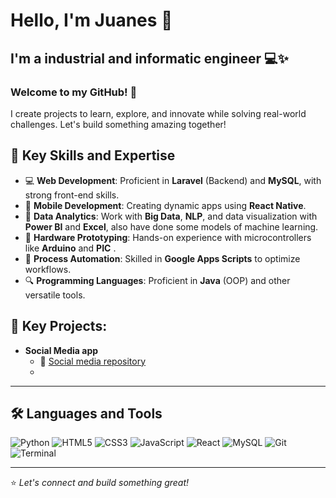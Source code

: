 # Hello, I'm Juanes 👋

## I'm a industrial and informatic engineer 💻✨

### Welcome to my GitHub! 🚀
I create projects to learn, explore, and innovate while solving real-world challenges. Let's build something amazing together!

## 🌟 Key Skills and Expertise
- 💻 **Web Development**: Proficient in **Laravel** (Backend) and **MySQL**, with strong front-end skills.
- 📱 **Mobile Development**: Creating dynamic apps using **React Native**.
- 🔐 **Data Analytics**: Work with  **Big Data**, **NLP**, and data visualization with **Power BI** and **Excel**, also have done some models of machine learning.
- 🔧 **Hardware Prototyping**: Hands-on experience with microcontrollers like **Arduino** and **PIC** .
- 🚀 **Process Automation**: Skilled in **Google Apps Scripts** to optimize workflows.
- 🔍 **Programming Languages**: Proficient in **Java** (OOP) and other versatile tools.

## 🚀 Key Projects:
- **Social Media app**
  - 🔗 [Social media repository](https://github.com/Nightjuanes/Red_social/tree/main)
  - 

---
## 🛠️ Languages and Tools
![Python](https://img.shields.io/badge/-Python-3776AB?style=flat-square&logo=python&logoColor=white)
![HTML5](https://img.shields.io/badge/-HTML5-E34F26?style=flat-square&logo=html5&logoColor=white)
![CSS3](https://img.shields.io/badge/-CSS3-1572B6?style=flat-square&logo=css3)
![JavaScript](https://img.shields.io/badge/-JavaScript-F7DF1E?style=flat-square&logo=javascript&logoColor=black)
![React](https://img.shields.io/badge/-React-61DAFB?style=flat-square&logo=react&logoColor=black)
![MySQL](https://img.shields.io/badge/-MySQL-4479A1?style=flat-square&logo=mysql&logoColor=white)
![Git](https://img.shields.io/badge/-Git-F05032?style=flat-square&logo=git&logoColor=white)
![Terminal](https://img.shields.io/badge/-Terminal-black?style=flat-square&logo=windows-terminal)

---
⭐️ *Let's connect and build something great!*
